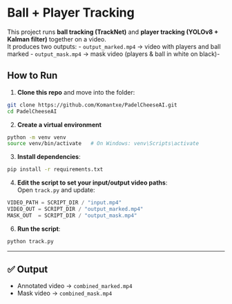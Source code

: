 # Ball + Player Tracking

This project runs **ball tracking (TrackNet)** and **player tracking
(YOLOv8 + Kalman filter)** together on a video.\
It produces two outputs: - `output_marked.mp4` → video with players
and ball marked - `output_mask.mp4` → mask video (players & ball in
white on black)-

## How to Run

1.  **Clone this repo** and move into the folder:

``` bash
git clone https://github.com/Komantxe/PadelCheeseAI.git
cd PadelCheeseAI
```

2.  **Create a virtual environment**

``` bash
python -m venv venv
source venv/bin/activate   # On Windows: venv\Scripts\activate
```

3.  **Install dependencies**:

``` bash
pip install -r requirements.txt
```

4.  **Edit the script to set your input/output video paths**:\
    Open `track.py` and update:

``` python
VIDEO_PATH = SCRIPT_DIR / "input.mp4" 
VIDEO_OUT = SCRIPT_DIR / "output_marked.mp4"
MASK_OUT  = SCRIPT_DIR / "output_mask.mp4"
```

6.  **Run the script**:

``` bash
python track.py
```

------------------------------------------------------------------------

## ✅ Output

-   Annotated video → `combined_marked.mp4`
-   Mask video → `combined_mask.mp4`
